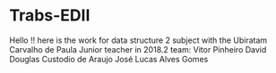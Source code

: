 # Trabs-EDII

Hello !! here is the work for data structure 2 subject with the Ubiratam Carvalho de Paula Junior teacher in 2018.2
team:
Vitor Pinheiro David
Douglas Custodio de Araujo
José Lucas Alves Gomes
